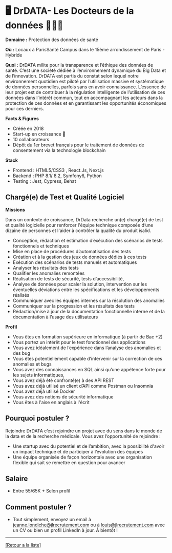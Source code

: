 #  🖥️ DrDATA- Les Docteurs de la données 👨🏽‍💻

**Domaine :** Protection des données de santé

**Où :** Locaux à ParisSanté Campus dans le 15ème arrondissement de Paris - Hybride

**Quoi :** DrDATA milite pour la transparence et l’éthique des données de santé. 
C’est une société dédiée à l’environnement dynamique du Big Data et de l’innovation.
DrDATA est partis du constat selon lequel notre environnement quotidien est piloté par l’utilisation massive et systématique de données personnelles, parfois sans en avoir connaissance.
L’essence de leur projet est de contribuer à la régulation intelligente de l’utilisation de ces données dans l’intérêt commun, tout en accompagnant les acteurs dans la protection de ces données et en garantissant les opportunités économiques pour ces derniers.

**Facts & Figures**
* Créée en 2018
* Start-up en croissance :rocket:
* 10 collaborateurs
* Dépôt du 1er brevet français pour le traitement de données de consentement via la technologie blockchain

**Stack**
* Frontend : HTML5/CSS3 , React.Js, Next.js
* Backend : PHP 8.1/ 8.2, Symfony6, Python
* Testing : Jest, Cypress, Behat

## Chargé(e) de Test et Qualité Logiciel

**Missions**

Dans un contexte de croissance, DrData recherche un(e) chargé(e) de test et qualité
logicielle pour renforcer l'équipe technique composée d’une dizaine de personnes et l'aider à contrôler la qualité du produit isalid.

* Conception, rédaction et estimation d’exécution des scénarios de tests fonctionnels et
techniques
* Mise en place de procédures d’automatisation des tests
* Création et à la gestion des jeux de données dédiés à ces tests
* Exécution des scénarios de tests manuels et automatiques
* Analyser les résultats des tests
* Qualifier les anomalies remontées
* Réalisation de tests de sécurité, tests d’accessibilité,
* Analyse de données pour scaler la solution, intervention sur les éventuelles déviations
entre les spécifications et les développements réalisés
* Communiquer avec les équipes internes sur la résolution des anomalies
* Communiquer sur la progression et les résultats des tests
* Rédaction/mise à jour de la documentation fonctionnelle interne et de la documentation à
l’usage des utilisateurs


**Profil**

* Vous êtes en formation supérieure en informatique (à partir de Bac +2)
* Vous portez un intérêt pour le test fonctionnel des applications
* Vous avez idéalement de l’expérience dans l’analyse des anomalies et des bug
* Vous êtes potentiellement capable d’intervenir sur la correction de ces anomalies et bugs
* Vous avez des connaissances en SQL ainsi qu’une appétence forte pour les sujets
informatiques,
* Vous avez déjà été confronté(e) à des API REST
* Vous avez déjà utilisé un client d’API comme Postman ou Insomnia
* Vous avez déjà utilisé Docker
* Vous avez des notions de sécurité informatique
* Vous êtes à l'aise en anglais à l'écrit

## Pourquoi postuler ?

Rejoindre DrDATA c’est rejoindre un projet avec du sens dans le monde de la data et de la recherche médicale. Vous avez l’opportunité de rejoindre :
* Une startup avec du potentiel et de l’ambition, avec la possibilité d'avoir un impact technique et de participer à l’évolution des équipes
* Une équipe organisée de façon horizontale avec une organisation flexible qui sait se remettre en question pour avancer

## Salaire
* Entre 55/65K + Selon profil

## Comment postuler ?

* Tout simplement, envoyez un email à jeanne.londiche@jlrecrutement.com ou à louis@jlrecrutement.com avec un CV ou bien un profil LinkedIn à jour. À bientôt !
----
<a href="https://github.com/jlondiche/job-board-php/blob/master/README.md">[Retour a la liste]</a>
